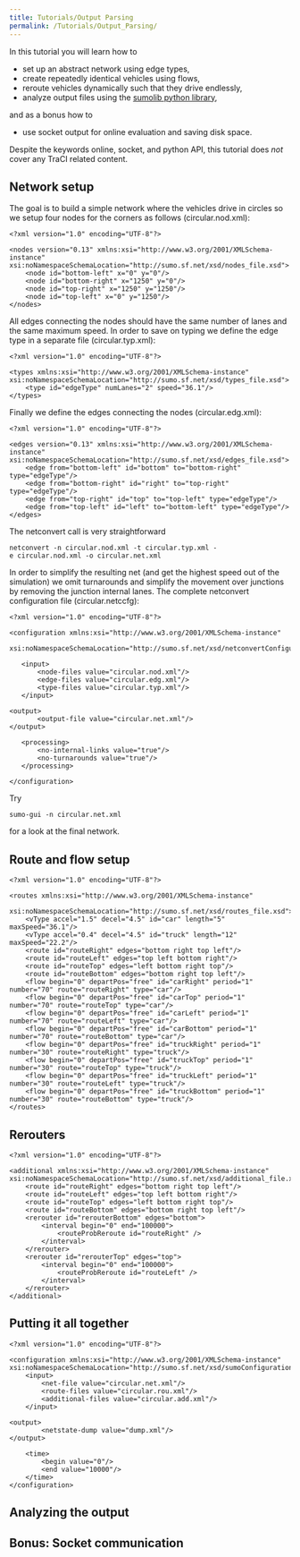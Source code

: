 ```yaml
---
title: Tutorials/Output Parsing
permalink: /Tutorials/Output_Parsing/
---
```


In this tutorial you will learn how to

- set up an abstract network using edge types,
- create repeatedly identical vehicles using flows,
- reroute vehicles dynamically such that they drive endlessly,
- analyze output files using the [sumolib python
  library](../Tools/Sumolib.md),

and as a bonus how to

- use socket output for online evaluation and saving disk space.

Despite the keywords online, socket, and python API, this tutorial does
*not* cover any TraCI related content.

## Network setup

The goal is to build a simple network where the vehicles drive in
circles so we setup four nodes for the corners as follows
(circular.nod.xml):

```
<?xml version="1.0" encoding="UTF-8"?>

<nodes version="0.13" xmlns:xsi="http://www.w3.org/2001/XMLSchema-instance" xsi:noNamespaceSchemaLocation="http://sumo.sf.net/xsd/nodes_file.xsd">
    <node id="bottom-left" x="0" y="0"/>
    <node id="bottom-right" x="1250" y="0"/>
    <node id="top-right" x="1250" y="1250"/>
    <node id="top-left" x="0" y="1250"/>
</nodes>
```

All edges connecting the nodes should have the same number of lanes and
the same maximum speed. In order to save on typing we define the edge
type in a separate file (circular.typ.xml):

```
<?xml version="1.0" encoding="UTF-8"?>

<types xmlns:xsi="http://www.w3.org/2001/XMLSchema-instance" xsi:noNamespaceSchemaLocation="http://sumo.sf.net/xsd/types_file.xsd">
    <type id="edgeType" numLanes="2" speed="36.1"/>
</types>
```

Finally we define the edges connecting the nodes (circular.edg.xml):

```
<?xml version="1.0" encoding="UTF-8"?>

<edges version="0.13" xmlns:xsi="http://www.w3.org/2001/XMLSchema-instance" xsi:noNamespaceSchemaLocation="http://sumo.sf.net/xsd/edges_file.xsd">
    <edge from="bottom-left" id="bottom" to="bottom-right" type="edgeType"/>
    <edge from="bottom-right" id="right" to="top-right" type="edgeType"/>
    <edge from="top-right" id="top" to="top-left" type="edgeType"/>
    <edge from="top-left" id="left" to="bottom-left" type="edgeType"/>
</edges>
```

The netconvert call is very straightforward

```
netconvert -n circular.nod.xml -t circular.typ.xml -e circular.nod.xml -o circular.net.xml
```

In order to simplify the resulting net (and get the highest speed out of
the simulation) we omit turnarounds and simplify the movement over
junctions by removing the junction internal lanes. The complete
netconvert configuration file (circular.netccfg):

```
<?xml version="1.0" encoding="UTF-8"?>

<configuration xmlns:xsi="http://www.w3.org/2001/XMLSchema-instance" 
    xsi:noNamespaceSchemaLocation="http://sumo.sf.net/xsd/netconvertConfiguration.xsd">

   <input>
       <node-files value="circular.nod.xml"/>
       <edge-files value="circular.edg.xml"/>
       <type-files value="circular.typ.xml"/>
   </input>

<output>
       <output-file value="circular.net.xml"/>
</output>

   <processing>
       <no-internal-links value="true"/>
       <no-turnarounds value="true"/>
   </processing>

</configuration>
```

Try

```
sumo-gui -n circular.net.xml
```

for a look at the final network.

## Route and flow setup

```
<?xml version="1.0" encoding="UTF-8"?>

<routes xmlns:xsi="http://www.w3.org/2001/XMLSchema-instance" 
  xsi:noNamespaceSchemaLocation="http://sumo.sf.net/xsd/routes_file.xsd">
    <vType accel="1.5" decel="4.5" id="car" length="5" maxSpeed="36.1"/>
    <vType accel="0.4" decel="4.5" id="truck" length="12" maxSpeed="22.2"/>
    <route id="routeRight" edges="bottom right top left"/>
    <route id="routeLeft" edges="top left bottom right"/>
    <route id="routeTop" edges="left bottom right top"/>
    <route id="routeBottom" edges="bottom right top left"/>
    <flow begin="0" departPos="free" id="carRight" period="1" number="70" route="routeRight" type="car"/>
    <flow begin="0" departPos="free" id="carTop" period="1" number="70" route="routeTop" type="car"/>
    <flow begin="0" departPos="free" id="carLeft" period="1" number="70" route="routeLeft" type="car"/>
    <flow begin="0" departPos="free" id="carBottom" period="1" number="70" route="routeBottom" type="car"/>
    <flow begin="0" departPos="free" id="truckRight" period="1" number="30" route="routeRight" type="truck"/>
    <flow begin="0" departPos="free" id="truckTop" period="1" number="30" route="routeTop" type="truck"/>
    <flow begin="0" departPos="free" id="truckLeft" period="1" number="30" route="routeLeft" type="truck"/>
    <flow begin="0" departPos="free" id="truckBottom" period="1" number="30" route="routeBottom" type="truck"/>
</routes>
```

## Rerouters

```
<?xml version="1.0" encoding="UTF-8"?>

<additional xmlns:xsi="http://www.w3.org/2001/XMLSchema-instance" xsi:noNamespaceSchemaLocation="http://sumo.sf.net/xsd/additional_file.xsd">
    <route id="routeRight" edges="bottom right top left"/>
    <route id="routeLeft" edges="top left bottom right"/>
    <route id="routeTop" edges="left bottom right top"/>
    <route id="routeBottom" edges="bottom right top left"/>
    <rerouter id="rerouterBottom" edges="bottom">
        <interval begin="0" end="100000">
            <routeProbReroute id="routeRight" />
        </interval>
    </rerouter>
    <rerouter id="rerouterTop" edges="top">
        <interval begin="0" end="100000">
            <routeProbReroute id="routeLeft" />
        </interval>
    </rerouter>
</additional>
```

## Putting it all together

```
<?xml version="1.0" encoding="UTF-8"?>

<configuration xmlns:xsi="http://www.w3.org/2001/XMLSchema-instance" xsi:noNamespaceSchemaLocation="http://sumo.sf.net/xsd/sumoConfiguration.xsd">
    <input>
        <net-file value="circular.net.xml"/>
        <route-files value="circular.rou.xml"/>
        <additional-files value="circular.add.xml"/>
    </input>

<output>
        <netstate-dump value="dump.xml"/>
</output>

    <time>
        <begin value="0"/>
        <end value="10000"/>
    </time>
</configuration>
```

## Analyzing the output

## Bonus: Socket communication
